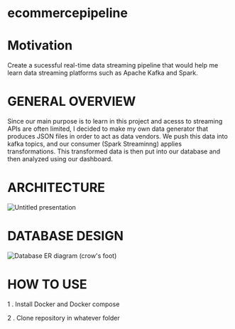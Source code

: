 # ecommercepipeline
# Motivation
Create a sucessful real-time data streaming pipeline that would help me learn data streaming platforms such as Apache Kafka and Spark.



# GENERAL OVERVIEW

Since our main purpose is to learn in this project and acesss to streaming APIs are often limited, I decided to make my own data generator that produces JSON files in order to act as data vendors. We push this data into kafka topics, and our consumer (Spark Streaminng) applies transformations. This transformed data is then put into our database and then analyzed using our dashboard.

# ARCHITECTURE
![Untitled presentation](https://user-images.githubusercontent.com/70300980/172266644-dc1a4d13-e18b-4f8c-8ef2-370c82bc22f8.png)

# DATABASE DESIGN


![Database ER diagram (crow's foot)](https://user-images.githubusercontent.com/70300980/171524814-20ed47c1-861c-484a-92df-08be518b9349.png)



# HOW TO USE
1 . Install Docker and Docker compose


2 . Clone repository in whatever folder









